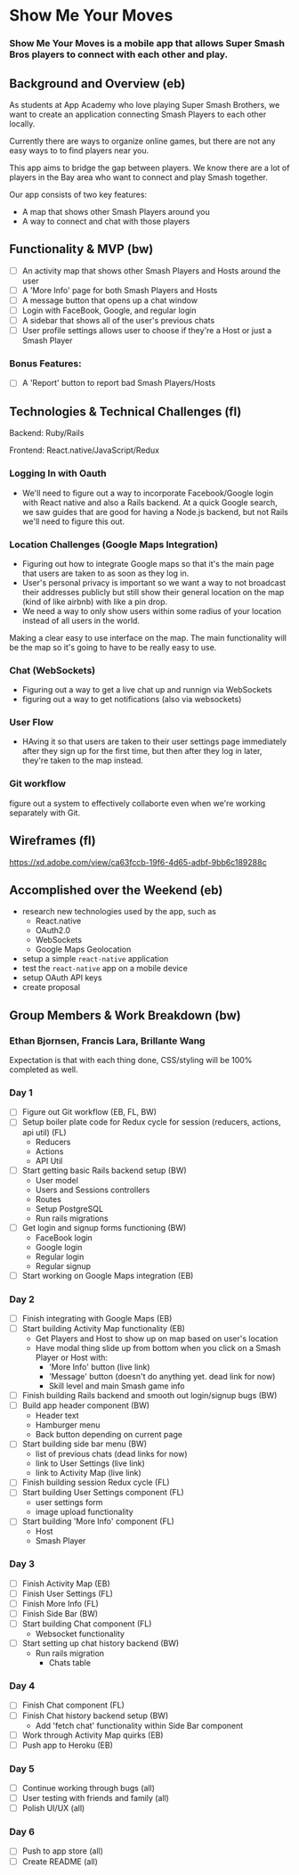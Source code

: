 # Show Me Your Moves

### Show Me Your Moves is a mobile app that allows Super Smash Bros players to connect with each other and play.

## Background and Overview (eb)

As students at App Academy who love playing Super Smash Brothers, we want to create an application connecting Smash Players to each other locally.

Currently there are ways to organize online games, but there are not any easy ways to to find players near you.

This app aims to bridge the gap between players. We know there are a lot of players in the Bay area who want to connect and play Smash together.

Our app consists of two key features:
- A map that shows other Smash Players around you
- A way to connect and chat with those players

## Functionality & MVP (bw)

- [ ] An activity map that shows other Smash Players and Hosts around the user
- [ ] A 'More Info' page for both Smash Players and Hosts
- [ ] A message button that opens up a chat window
- [ ] Login with FaceBook, Google, and regular login
- [ ] A sidebar that shows all of the user's previous chats
- [ ] User profile settings allows user to choose if they're a Host or just a Smash Player

### Bonus Features:

- [ ] A 'Report' button to report bad Smash Players/Hosts

## Technologies & Technical Challenges (fl)

Backend: Ruby/Rails

Frontend: React.native/JavaScript/Redux

### Logging In with Oauth

- We'll need to figure out a way to incorporate Facebook/Google login with React native and also a Rails backend. At a quick Google search, we saw guides that are good for having a Node.js backend, but not Rails we'll need to figure this out.

### Location Challenges (Google Maps Integration)

- Figuring out how to integrate Google maps so that it's the main page that users are taken to as soon as they log in.
- User's personal privacy is important so we want a way to not broadcast their addresses publicly but still show their general location on the map (kind of like airbnb) with like a pin drop.
- We need a way to only show users within some radius of your location instead of all users in the world.

Making a clear easy to use interface on the map.
The main functionality will be the map so it's going to have to be really easy to use.

### Chat (WebSockets)
- Figuring out a way to get a live chat up and runnign via WebSockets
- figuring out a way to get notifications (also via websockets)

### User Flow
- HAving it so that users are taken to their user settings page immediately after they sign up for the first time, but then after they log in later, they're taken to the map instead.

### Git workflow
figure out a system to effectively collaborte even when we're working separately with Git.

## Wireframes (fl)
https://xd.adobe.com/view/ca63fccb-19f6-4d65-adbf-9bb6c189288c

## Accomplished over the Weekend (eb)
- research new technologies used by the app, such as
  - React.native
  - OAuth2.0
  - WebSockets
  - Google Maps Geolocation
- setup a simple `react-native` application
- test the `react-native` app on a mobile device
- setup OAuth API keys
- create proposal

## Group Members & Work Breakdown (bw)

### Ethan Bjornsen, Francis Lara, Brillante Wang

Expectation is that with each thing done, CSS/styling will be 100% completed as well.

### Day 1
- [ ] Figure out Git workflow (EB, FL, BW)
- [ ] Setup boiler plate code for Redux cycle for session (reducers, actions, api util) (FL)
  - Reducers
  - Actions
  - API Util
- [ ] Start getting basic Rails backend setup (BW)
  - User model
  - Users and Sessions controllers
  - Routes
  - Setup PostgreSQL
  - Run rails migrations
- [ ] Get login and signup forms functioning (BW)
  - FaceBook login
  - Google login
  - Regular login
  - Regular signup
- [ ] Start working on Google Maps integration (EB)

### Day 2
- [ ] Finish integrating with Google Maps (EB)
- [ ] Start building Activity Map functionality (EB)
  - Get Players and Host to show up on map based on user's location
  - Have modal thing slide up from bottom when you click on a Smash Player or Host with:
    - 'More Info' button (live link)
    - 'Message' button (doesn't do anything yet. dead link for now)
    - Skill level and main Smash game info
- [ ] Finish building Rails backend and smooth out login/signup bugs (BW)
- [ ] Build app header component (BW)
  - Header text
  - Hamburger menu
  - Back button depending on current page
- [ ] Start building side bar menu (BW)
  - list of previous chats (dead links for now)
  - link to User Settings (live link)
  - link to Activity Map (live link)
- [ ] Finish building session Redux cycle (FL)
- [ ] Start building User Settings component (FL)
  - user settings form
  - image upload functionality
- [ ] Start building 'More Info' component (FL)
  - Host
  - Smash Player

### Day 3
- [ ] Finish Activity Map (EB)
- [ ] Finish User Settings (FL)
- [ ] Finish More Info (FL)
- [ ] Finish Side Bar (BW)
- [ ] Start building Chat component (FL)
  - Websocket functionality
- [ ] Start setting up chat history backend (BW)
  - Run rails migration
    - Chats table

### Day 4
- [ ] Finish Chat component (FL)
- [ ] Finish Chat history backend setup (BW)
  - Add 'fetch chat' functionality within Side Bar component
- [ ] Work through Activity Map quirks (EB)
- [ ] Push app to Heroku (EB)

### Day 5
- [ ] Continue working through bugs (all)
- [ ] User testing with friends and family (all)
- [ ] Polish UI/UX (all)

### Day 6
- [ ] Push to app store (all)
- [ ] Create README (all)
